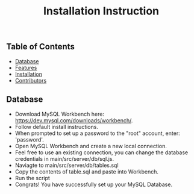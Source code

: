 <h1 align="center"> Installation Instruction </h1> <br>

## Table of Contents

- [Database](#Database)
- [Features](#features)
- [Installation](#installation)
- [Contributors](#contributors)

<!-- END doctoc generated TOC please keep comment here to allow auto update -->

## Database
- Download MySQL Workbench here: https://dev.mysql.com/downloads/workbench/.
- Follow default install instructions.
- When prompted to set up a password to the "root" account, enter: 'password'.
- Open MySQL Workbench and create a new local connection.
- Feel free to use an existing connection, you can change the database credentials in main/src/server/db/sql.js.
- Naviagte to main/src/server/db/tables.sql 
- Copy the contents of table.sql and paste into Workbench.
- Run the script
- Congrats! You have successfully set up your MySQL Database.


